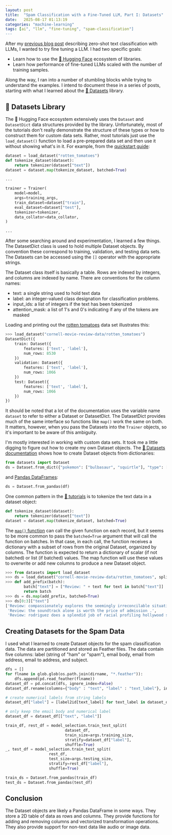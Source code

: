 ```yaml
---
layout: post
title:  "Spam Classification with a Fine-Tuned LLM, Part I: Datasets"
date:   2025-08-17 01:13:19
categories: "machine-learning"
tags: [ai", "llm", "fine-tuning", "spam-classification"]
---
```


After my [previous blog post](https://rnowling.github.io/machine-learning/2025/08/09/zero-shot-spam-classification.html) describing
zero-shot text classification with LLMs, I wanted to try fine tuning a LLM.  I had two specific goals:

* Learn how to use the [🤗 Hugging Face](https://huggingface.co/) ecosystem of libraries.
* Learn how performance of fine-tuned LLMs scaled with the number of training samples.

Along the way, I ran into a number of stumbling blocks while trying to understand the examples.  I intend to document these
in a series of posts, starting with what I learned about the [🤗 Datasets](https://huggingface.co/docs/datasets/index) library.

## 🤗 Datasets Library
The 🤗 Hugging Face ecosystem extensively uses the `Dataset` and `DatasetDict` data structures provided by the
library.  Unfortunately, most of the tutorials don't really demonstrate
the structure of these types or how to construct them for custom data sets.  Rather, most tutorials just use the `load_dataset()`
function to load a pre-prepared data set and then use it without showing what's in it.  For example, from the
[quickstart guide](https://huggingface.co/docs/transformers/en/quicktour#trainer):

```python
dataset = load_dataset("rotten_tomatoes")
def tokenize_dataset(dataset):
    return tokenizer(dataset["text"])
dataset = dataset.map(tokenize_dataset, batched=True)

...

trainer = Trainer(
    model=model,
    args=training_args,
    train_dataset=dataset["train"],
    eval_dataset=dataset["test"],
    tokenizer=tokenizer,
    data_collator=data_collator,
)

...
```

After some searching around and experimentation, I learned a few things.  The DatasetDict class is used to hold multiple Dataset objects.
By convention these correspond to training, validation, and testing data sets.  The Datasets can be accessed using the `[]` operator with the
appropriate strings.

The Dataset class itself is basically a table.  Rows are indexed by integers, and columns are indexed by name. There are conventions for
the column names:

* text: a single string used to hold text data
* label: an integer-valued class designation for classification problems.
* input_ids: a list of integers if the text has been tokenized
* attention_mask: a list of 1's and 0's indicating if any of the tokens are masked

Loading and printing out the [rotten tomatoes](https://huggingface.co/datasets/cornell-movie-review-data/rotten_tomatoes) data set
illustrates this:

```python
>>> load_dataset("cornell-movie-review-data/rotten_tomatoes")
DatasetDict({
    train: Dataset({
        features: ['text', 'label'],
        num_rows: 8530
    })
    validation: Dataset({
        features: ['text', 'label'],
        num_rows: 1066
    })
    test: Dataset({
        features: ['text', 'label'],
        num_rows: 1066
    })
})
```

It should be noted that a lot of the documentation uses the variable name `dataset` to refer to either a Dataset or DatasetDict.
The DatasetDict provides much of the same interface so functions like `map()` work the same on both.  It matters, however,
when you pass the Datasets into the `Trainer` objects, so it's important to be aware of this ambiguity.

I'm mostly interested in working with custom data sets.  It took me a little digging to figure out how to create my own Dataset objects.
The [🤗 Datasets documentation](https://huggingface.co/docs/datasets/create_dataset#from-python-dictionaries) shows how to create Dataset objects from dictionaries:

```python
from datasets import Dataset
ds = Dataset.from_dict({"pokemon": ["bulbasaur", "squirtle"], "type": ["grass", "water"]})
```

and [Pandas DataFrames](https://huggingface.co/docs/datasets/v4.0.0/en/package_reference/main_classes#datasets.Dataset.from_pandas):

```python
ds = Dataset.from_pandas(df)
```

One common pattern in the [🤗 tutorials](https://huggingface.co/docs/transformers/en/quicktour) is to tokenize the text data in a
dataset object:

```python
def tokenize_dataset(dataset):
    return tokenizer(dataset["text"])
dataset = dataset.map(tokenize_dataset, batched=True)
```

The [`map()` function](https://huggingface.co/docs/datasets/package_reference/main_classes#datasets.Dataset.map) can call the given function
on each record, but it seems to be more common to pass the `batched=True` argument that will call the function on batches.  In that case,
in each call, the function receives a dictionary with a subset of rows from the original Dataset, organized by columns.  The function is
expected to return a dictionary of scalar (if not batched) or list (if batched) values.  The map function will use these values to
overwrite or add new columns to produce a new Dataset object.

```python
>>> from datasets import load_dataset
>>> ds = load_dataset("cornell-movie-review-data/rotten_tomatoes", split="validation")
>>> def add_prefix(batch):
        batch["text"] = ["Review: " + text for text in batch["text"]]
        return batch
>>> ds = ds.map(add_prefix, batched=True)
>>> ds[0:3]["text"]
['Review: compassionately explores the seemingly irreconcilable situation between conservative christian parents and their estranged gay and lesbian children .',
 'Review: the soundtrack alone is worth the price of admission .',
 'Review: rodriguez does a splendid job of racial profiling hollywood style--casting excellent latin actors of all ages--a trend long overdue .']
```

## Creating Datasets for the Spam Data
I used what I learned to create Dataset objects for the spam classification data.  The data are partitioned and stored as Feather files.
The data contain five columns: label (string of "ham" or "spam"), email body, email from address, email to address, and subject. 

```python
dfs = []
for flname in glob.glob(os.path.join(dirname, "*.feather")):
    dfs.append(pd.read_feather(flname))
dataset_df = pd.concat(dfs, ignore_index=False)
dataset_df.rename(columns={"body" : "text", "label" : "text_label"}, inplace=True)

# create numerical labels from string labels
dataset_df["label"] = [label2id[text_label] for text_label in dataset_df["text_label"]]

# only keep the email body and numerical label
dataset_df = dataset_df[["text", "label"]]

train_df, rest_df = model_selection.train_test_split(
                          dataset_df,
                          train_size=args.training_size,
                          stratify=dataset_df["label"],
                          shuffle=True)
_, test_df = model_selection.train_test_split(
                   rest_df,
                   test_size=args.testing_size,
                   stratify=rest_df["label"],
                   shuffle=True)

train_ds = Dataset.from_pandas(train_df)
test_ds = Dataset.from_pandas(test_df)
```

## Conclusion
The Dataset objects are likely a Pandas DataFrame in some ways.  They store a 2D table of data as rows and columns.  They provide functions
for adding and removing columns and vectorized transformation operations.  They also provide support for non-text data like audio or image
data.
